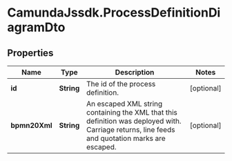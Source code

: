 # CamundaJssdk.ProcessDefinitionDiagramDto

## Properties

Name | Type | Description | Notes
------------ | ------------- | ------------- | -------------
**id** | **String** | The id of the process definition. | [optional] 
**bpmn20Xml** | **String** | An escaped XML string containing the XML that this definition was deployed with. Carriage returns, line feeds and quotation marks are escaped. | [optional] 



